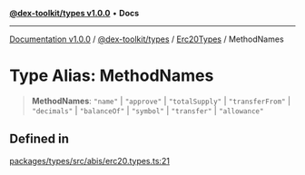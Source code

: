 [**@dex-toolkit/types v1.0.0**](../../../README.md) • **Docs**

***

[Documentation v1.0.0](../../../../../packages.md) / [@dex-toolkit/types](../../../README.md) / [Erc20Types](../README.md) / MethodNames

# Type Alias: MethodNames

> **MethodNames**: `"name"` \| `"approve"` \| `"totalSupply"` \| `"transferFrom"` \| `"decimals"` \| `"balanceOf"` \| `"symbol"` \| `"transfer"` \| `"allowance"`

## Defined in

[packages/types/src/abis/erc20.types.ts:21](https://github.com/niZmosis/dex-toolkit/blob/3d8b41b44787b30fbea5de3ab4737662ffb61bc8/packages/types/src/abis/erc20.types.ts#L21)
